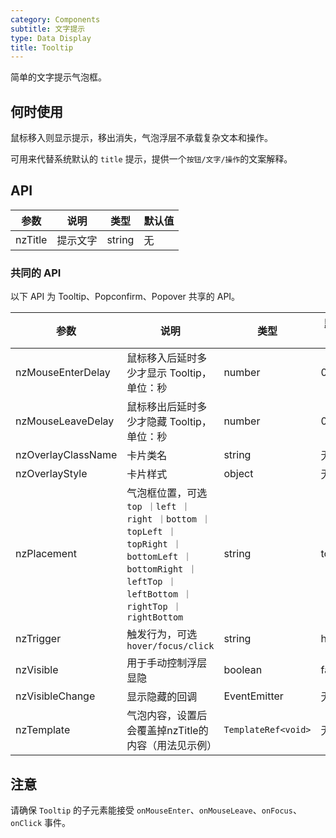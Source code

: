 ```yaml
---
category: Components
subtitle: 文字提示
type: Data Display
title: Tooltip
---
```


简单的文字提示气泡框。

## 何时使用

鼠标移入则显示提示，移出消失，气泡浮层不承载复杂文本和操作。

可用来代替系统默认的 `title` 提示，提供一个`按钮/文字/操作`的文案解释。

## API

| 参数 | 说明 | 类型 | 默认值 |
| --- | --- | --- | --- |
| nzTitle | 提示文字 | string | 无 |

### 共同的 API

以下 API 为 Tooltip、Popconfirm、Popover 共享的 API。

| 参数 | 说明 | 类型 | 默认值 |
| --- | --- | --- | --- |
| nzMouseEnterDelay | 鼠标移入后延时多少才显示 Tooltip，单位：秒 | number | 0.15 |
| nzMouseLeaveDelay | 鼠标移出后延时多少才隐藏 Tooltip，单位：秒 | number | 0.1 |
| nzOverlayClassName | 卡片类名 | string | 无 |
| nzOverlayStyle | 卡片样式 | object | 无 |
| nzPlacement | 气泡框位置，可选 `top ｜left ｜right ｜bottom ｜topLeft ｜topRight ｜bottomLeft ｜bottomRight ｜leftTop ｜leftBottom ｜rightTop ｜rightBottom` | string | top |
| nzTrigger | 触发行为，可选 `hover/focus/click` | string | hover |
| nzVisible | 用于手动控制浮层显隐 | boolean | false |
| nzVisibleChange | 显示隐藏的回调 | EventEmitter | 无 |
| nzTemplate | 气泡内容，设置后会覆盖掉nzTitle的内容（用法见示例） | `TemplateRef<void>` | 无 |

## 注意

请确保 `Tooltip` 的子元素能接受 `onMouseEnter`、`onMouseLeave`、`onFocus`、`onClick` 事件。
